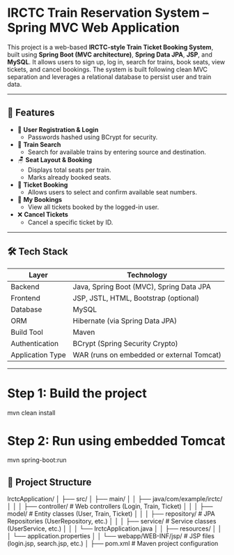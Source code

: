 # IRCTC Train Reservation System – Spring MVC Web Application

This project is a web-based **IRCTC-style Train Ticket Booking System**, built using **Spring Boot (MVC architecture)**, **Spring Data JPA**, **JSP**, and **MySQL**. It allows users to sign up, log in, search for trains, book seats, view tickets, and cancel bookings. The system is built following clean MVC separation and leverages a relational database to persist user and train data.

---

## 📌 Features

- 🔐 **User Registration & Login**
  - Passwords hashed using BCrypt for security.
- 🚆 **Train Search**
  - Search for available trains by entering source and destination.
- 🪑 **Seat Layout & Booking**
  - Displays total seats per train.
  - Marks already booked seats.
- 🎫 **Ticket Booking**
  - Allows users to select and confirm available seat numbers.
- 🧾 **My Bookings**
  - View all tickets booked by the logged-in user.
- ❌ **Cancel Tickets**
  - Cancel a specific ticket by ID.

---

## 🛠️ Tech Stack

| Layer            | Technology                                      |
|------------------|--------------------------------------------------|
| Backend          | Java, Spring Boot (MVC), Spring Data JPA        |
| Frontend         | JSP, JSTL, HTML, Bootstrap (optional)           |
| Database         | MySQL                                           |
| ORM              | Hibernate (via Spring Data JPA)                 |
| Build Tool       | Maven                                           |
| Authentication   | BCrypt (Spring Security Crypto)                 |
| Application Type | WAR (runs on embedded or external Tomcat)       |

---
# Step 1: Build the project
mvn clean install

# Step 2: Run using embedded Tomcat
mvn spring-boot:run

## 📁 Project Structure

IrctcApplication/
│
├── src/
│ ├── main/
│ │ ├── java/com/example/irctc/
│ │ │ ├── controller/ # Web controllers (Login, Train, Ticket)
│ │ │ ├── model/ # Entity classes (User, Train, Ticket)
│ │ │ ├── repository/ # JPA Repositories (UserRepository, etc.)
│ │ │ ├── service/ # Service classes (UserService, etc.)
│ │ │ └── IrctcApplication.java
│ │ ├── resources/
│ │ │ └── application.properties
│ │ └── webapp/WEB-INF/jsp/ # JSP files (login.jsp, search.jsp, etc.)
│
├── pom.xml # Maven project configuration

